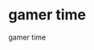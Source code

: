 <html>
<head>
<title>gamer time</title>
</head>
<body>
<h1>gamer time</h1>
<p>gamer time</p>
</body>
</html>
